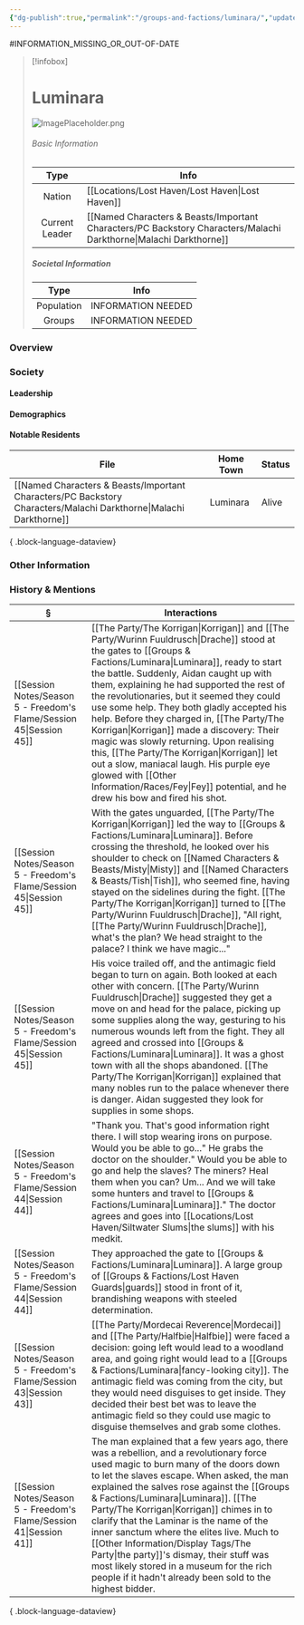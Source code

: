 ```yaml
---
{"dg-publish":true,"permalink":"/groups-and-factions/luminara/","updated":"2025-08-19T11:57:36.954+01:00"}
---
```


#INFORMATION_MISSING_OR_OUT-OF-DATE 
> [!infobox]
> 
> # Luminara
> ![ImagePlaceholder.png](/img/user/Admin/Attachments/ImagePlaceholder.png)
> ###### Basic Information
> 
>  Type | Info |
> :----: | --- |
> Nation | [[Locations/Lost Haven/Lost Haven\|Lost Haven]] |
>  Current Leader | [[Named Characters & Beasts/Important Characters/PC Backstory Characters/Malachi Darkthorne\|Malachi Darkthorne]] |
>  ##### Societal Information
>  Type | Info |
> :----: | --- |
> Population | INFORMATION NEEDED |
> Groups | INFORMATION NEEDED |

### Overview

### Society
#### Leadership

#### Demographics

#### Notable Residents
| File                                                                                                                 | Home Town | Status |
| -------------------------------------------------------------------------------------------------------------------- | --------- | ------ |
| [[Named Characters & Beasts/Important Characters/PC Backstory Characters/Malachi Darkthorne\|Malachi Darkthorne]] | Luminara  | Alive  |

{ .block-language-dataview}

### Other Information

### History & Mentions
| §                                                                      | Interactions                                                                                                                                                                                                                                                                                                                                                                                                                                                                                                                                                                           |
| ---------------------------------------------------------------------- | -------------------------------------------------------------------------------------------------------------------------------------------------------------------------------------------------------------------------------------------------------------------------------------------------------------------------------------------------------------------------------------------------------------------------------------------------------------------------------------------------------------------------------------------------------------------------------------- |
| [[Session Notes/Season 5 - Freedom's Flame/Session 45\|Session 45]] | [[The Party/The Korrigan\|Korrigan]] and [[The Party/Wurinn Fuuldrusch\|Drache]] stood at the gates to [[Groups & Factions/Luminara\|Luminara]], ready to start the battle. Suddenly, Aidan caught up with them, explaining he had supported the rest of the revolutionaries, but it seemed they could use some help. They both gladly accepted his help. Before they charged in, [[The Party/The Korrigan\|Korrigan]] made a discovery: Their magic was slowly returning. Upon realising this, [[The Party/The Korrigan\|Korrigan]] let out a slow, maniacal laugh. His purple eye glowed with [[Other Information/Races/Fey\|Fey]] potential, and he drew his bow and fired his shot. |
| [[Session Notes/Season 5 - Freedom's Flame/Session 45\|Session 45]] | With the gates unguarded, [[The Party/The Korrigan\|Korrigan]] led the way to [[Groups & Factions/Luminara\|Luminara]]. Before crossing the threshold, he looked over his shoulder to check on [[Named Characters & Beasts/Misty\|Misty]] and [[Named Characters & Beasts/Tish\|Tish]], who seemed fine, having stayed on the sidelines during the fight. [[The Party/The Korrigan\|Korrigan]] turned to [[The Party/Wurinn Fuuldrusch\|Drache]], "All right, [[The Party/Wurinn Fuuldrusch\|Drache]], what's the plan? We head straight to the palace? I think we have magic..."                                                                                                                                           |
| [[Session Notes/Season 5 - Freedom's Flame/Session 45\|Session 45]] | His voice trailed off, and the antimagic field began to turn on again. Both looked at each other with concern. [[The Party/Wurinn Fuuldrusch\|Drache]] suggested they get a move on and head for the palace, picking up some supplies along the way, gesturing to his numerous wounds left from the fight. They all agreed and crossed into [[Groups & Factions/Luminara\|Luminara]]. It was a ghost town with all the shops abandoned. [[The Party/The Korrigan\|Korrigan]] explained that many nobles run to the palace whenever there is danger. Aidan suggested they look for supplies in some shops.                              |
| [[Session Notes/Season 5 - Freedom's Flame/Session 44\|Session 44]] | "Thank you. That's good information right there. I will stop wearing irons on purpose. Would you be able to go..." He grabs the doctor on the shoulder." Would you be able to go and help the slaves? The miners? Heal them when you can? Um... And we will take some hunters and travel to [[Groups & Factions/Luminara\|Luminara]]." The doctor agrees and goes into [[Locations/Lost Haven/Siltwater Slums\|the slums]] with his medkit.                                                                                                                                                                                             |
| [[Session Notes/Season 5 - Freedom's Flame/Session 44\|Session 44]] | They approached the gate to [[Groups & Factions/Luminara\|Luminara]]. A large group of [[Groups & Factions/Lost Haven Guards\|guards]] stood in front of it, brandishing weapons with steeled determination.                                                                                                                                                                                                                                                                                                                                                                                                                         |
| [[Session Notes/Season 5 - Freedom's Flame/Session 43\|Session 43]] | [[The Party/Mordecai Reverence\|Mordecai]] and [[The Party/Halfbie\|Halfbie]] were faced a decision: going left would lead to a woodland area, and going right would lead to a [[Groups & Factions/Luminara\|fancy-looking city]]. The antimagic field was coming from the city, but they would need disguises to get inside. They decided their best bet was to leave the antimagic field so they could use magic to disguise themselves and grab some clothes.                                                                                                                                                                      |
| [[Session Notes/Season 5 - Freedom's Flame/Session 41\|Session 41]] | The man explained that a few years ago, there was a rebellion, and a revolutionary force used magic to burn many of the doors down to let the slaves escape. When asked, the man explained the salves rose against the [[Groups & Factions/Luminara\|Luminara]]. [[The Party/The Korrigan\|Korrigan]] chimes in to clarify that the Laminar is the name of the inner sanctum where the elites live. Much to [[Other Information/Display Tags/The Party\|the party]]'s dismay, their stuff was most likely stored in a museum for the rich people if it hadn't already been sold to the highest bidder.                                                                 |

{ .block-language-dataview}
